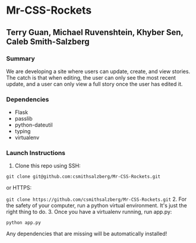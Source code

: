 # Mr-CSS-Rockets
## Terry Guan, Michael Ruvenshtein, Khyber Sen, Caleb Smith-Salzberg

### Summary
We are developing a site where users can update, create, and view stories. The catch is that when editing, the user can only see the most recent update, and a user can only view a full story once the user has edited it.


### Dependencies
  * Flask
  * passlib
  * python-dateutil
  * typing
  * virtualenv

### Launch Instructions
 1. Clone this repo using SSH:
 
 `git clone git@github.com:csmithsalzberg/Mr-CSS-Rockets.git`
 
 or HTTPS: 
 
 `git clone https://github.com/csmithsalzberg/Mr-CSS-Rockets.git`
 2. For the safety of your computer, run a python virtual environment. It's just the right thing to do.
 3. Once you have a virtualenv running, run app.py: 
 
 `python app.py` 
 
 Any dependencies that are missing will be automatically installed!
